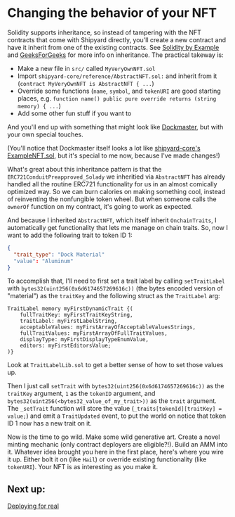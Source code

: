 # Changing the behavior of your NFT

Solidity supports inheritance, so instead of tampering with the NFT contracts that come with Shipyard directly, you'll create a new contract and have it inherit from one of the existing contracts. See [Solidity by Example](https://solidity-by-example.org/inheritance/) and [GeeksForGeeks](https://www.geeksforgeeks.org/solidity-inheritance/) for more info on inheritance. The practical takeway is:

- Make a new file in `src/` called `MyVeryOwnNFT.sol`
- Import `shipyard-core/reference/AbstractNFT.sol:` and inherit from it (`contract MyVeryOwnNFT is AbstractNFT { ...`)
- Override some functions (`name`, `symbol`, and `tokenURI` are good starting places, e.g. `function name() public pure override returns (string memory) { ...`)
- Add some other fun stuff if you want to

And you'll end up with something that might look like [Dockmaster](../../src/Dockmaster.sol), but with your own special touches.

(You'll notice that Dockmaster itself looks a lot like [shipyard-core's ExampleNFT.sol](https://github.com/ProjectOpenSea/shipyard-core/blob/main/src/reference/ExampleNFT.sol), but it's special to me now, because I've made changes!)

What's great about this inheritance pattern is that the `ERC721ConduitPreapproved_Solady` we inheritied via `AbstractNFT` has already handled all the routine ERC721 functionality for us in an almost comically optimized way. So we can burn calories on making something cool, instead of reinventing the nonfungible token wheel. But when someone calls the `ownerOf` function on my contract, it's going to work as expected.

And because I inherited `AbstractNFT`, which itself inherit `OnchainTraits`, I automatically get functionality that lets me manage on chain traits. So, now I want to add the following trait to token ID 1:

```json
{
  "trait_type": "Dock Material"
  "value": "Aluminum"
}
```

To accomplish that, I'll need to first set a trait label by calling `setTraitLabel` with `bytes32(uint256(0x6d6174657269616c))` (the bytes encoded version of "material") as the `traitKey` and the following struct as the `TraitLabel` arg:

```solidity
TraitLabel memory myFirstDynamicTrait {(
    fullTraitKey: myFirstTraitKeyString,
    traitLabel: myFirstLabelString,
    acceptableValues: myFirstArrayOfAcceptableValuesStrings,
    fullTraitValues: myFirstArrayOfFullTraitValues,
    displayType: myFirstDisplayTypeEnumValue,
    editors: myFirstEditorsValue;
)}
```

Look at `TraitLabelLib.sol` to get a better sense of how to set those values up.

Then I just call `setTrait` with `bytes32(uint256(0x6d6174657269616c))` as the `traitKey` argument, `1` as the `tokenID` argument, and `bytes32(uint256(<bytes32_value_of_my_trait>))` as the `trait` argument. The `_setTrait` function will store the value (`_traits[tokenId][traitKey] = value;`) and emit a `TraitUpdated` event, to put the world on notice that token ID 1 now has a new trait on it.

Now is the time to go wild. Make some wild generative art. Create a novel minting mechanic (only contract deployers are eligible?!). Build an AMM into it. Whatever idea brought you here in the first place, here's where you wire it up. Either bolt it on (like `Hail`) or override existing functionality (like `tokenURI`). Your NFT is as interesting as you make it.

## Next up:

[Deploying for real](Deploying.md)